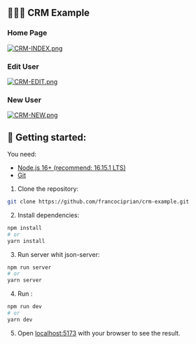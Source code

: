 ## 🧑🏻‍💻 CRM Example

### Home Page
[![CRM-INDEX.png](https://i.postimg.cc/T3ks4CtZ/CRM-INDEX.png)](https://postimg.cc/18qMgchH)

### Edit User
[![CRM-EDIT.png](https://i.postimg.cc/xdh40qD5/CRM-EDIT.png)](https://postimg.cc/mc3wjLr1)

### New User
[![CRM-NEW.png](https://i.postimg.cc/sgCqWMvN/CRM-NEW.png)](https://postimg.cc/KRQ0Sv7P)

## 🚀 Getting started:

You need:

- [Node.js 16+ (recommend: 16.15.1 LTS)](https://nodejs.org/en/)
- [Git](https://git-scm.com/book/en/v2/Getting-Started-Installing-Git)

1. Clone the repository:

```bash
git clone https://github.com/francociprian/crm-example.git
```

2. Install dependencies:

```bash
npm install
# or
yarn install
```

3. Run server whit json-server:

```bash
npm run server
# or
yarn server
```

4. Run :

```bash
npm run dev
# or
yarn dev
```

5. Open [localhost:5173](localhost:5173) with your browser to see the result.